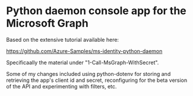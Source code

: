 # Python daemon console app for the Microsoft Graph
Based on the extensive tutorial available here:

https://github.com/Azure-Samples/ms-identity-python-daemon

Specificaally the material under "1-Call-MsGraph-WithSecret".

Some of my changes included using python-dotenv for storing and retrieving
the app's client id and secret, reconfiguring for the beta version of the
API and experimenting with filters, etc.


